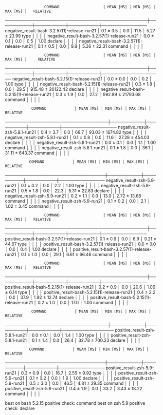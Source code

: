                       COMMAND                    │ MEAN [MS] │ MIN [MS] │ MAX [MS] │   RELATIVE

───────────────────────────────────────────────┼───────────┼──────────┼──────────┼───────────────
negative_result-bash-3.2.57(1)-release-run21 │ 0.1 ± 0.5 │ 0.0 │ 11.5 │ 5.27 ± 23.99
type │ │ │ │
negative_result-bash-3.2.57(1)-release-run21 │ 0.0 ± 0.1 │ 0.0 │ 0.5 │ 1.00
declare │ │ │ │
negative_result-bash-3.2.57(1)-release-run21 │ 0.1 ± 0.5 │ 0.0 │ 9.8 │ 5.36 ± 22.31
command │ │ │ │

                      COMMAND                    │ MEAN [MS] │ MIN [MS] │ MAX [MS] │     RELATIVE

───────────────────────────────────────────────┼───────────┼──────────┼──────────┼────────────────────
negative_result-bash-5.2.15(1)-release-run21 │ 0.0 ± 0.0 │ 0.0 │ 0.2 │ 1.00
type │ │ │ │
negative_result-bash-5.2.15(1)-release-run21 │ 0.3 ± 1.8 │ 0.0 │ 29.5 │ 915.48 ± 20122.42
declare │ │ │ │
negative_result-bash-5.2.15(1)-release-run21 │ 0.3 ± 1.9 │ 0.0 │ 27.2 │ 992.89 ± 21793.68
command │ │ │ │

                COMMAND             │ MEAN [MS] │ MIN [MS] │ MAX [MS] │    RELATIVE

──────────────────────────────────┼───────────┼──────────┼──────────┼──────────────────
negative_result-zsh-5.8.1-run21 │ 0.4 ± 3.7 │ 0.0 │ 68.7 │ 93.03 ± 1674.82
type │ │ │ │
negative_result-zsh-5.8.1-run21 │ 0.1 ± 0.8 │ 0.0 │ 11.6 │ 27.28 ± 454.03
declare │ │ │ │
negative_result-zsh-5.8.1-run21 │ 0.0 ± 0.1 │ 0.0 │ 1.1 │ 1.00
command │ │ │ │
negative_result-zsh-5.8.1-run21 │ 0.1 ± 1.8 │ 0.0 │ 36.1 │ 31.11 ± 643.37
command │ │ │ │

               COMMAND             │ MEAN [MS] │ MIN [MS] │ MAX [MS] │   RELATIVE

─────────────────────────────────┼───────────┼──────────┼──────────┼───────────────
negative_result-zsh-5.9-run21 │ 0.1 ± 0.2 │ 0.0 │ 2.2 │ 1.00
type │ │ │ │
negative_result-zsh-5.9-run21 │ 0.5 ± 1.8 │ 0.0 │ 22.3 │ 5.31 ± 22.83
declare │ │ │ │
negative_result-zsh-5.9-run21 │ 0.2 ± 1.1 │ 0.0 │ 13.0 │ 2.72 ± 13.68
command │ │ │ │
negative_result-zsh-5.9-run21 │ 0.1 ± 0.2 │ 0.0 │ 2.1 │ 1.02 ± 3.45
command │ │ │ │

                      COMMAND                    │ MEAN [MS] │ MIN [MS] │ MAX [MS] │   RELATIVE

───────────────────────────────────────────────┼───────────┼──────────┼──────────┼───────────────
positive_result-bash-3.2.57(1)-release-run21 │ 0.1 ± 0.6 │ 0.0 │ 6.9 │ 9.21 ± 44.97
type │ │ │ │
positive_result-bash-3.2.57(1)-release-run21 │ 0.0 ± 0.0 │ 0.0 │ 0.4 │ 1.00
declare │ │ │ │
positive_result-bash-3.2.57(1)-release-run21 │ 0.1 ± 1.0 │ 0.0 │ 29.1 │ 6.61 ± 66.46
command │ │ │ │

                      COMMAND                    │ MEAN [MS] │ MIN [MS] │ MAX [MS] │   RELATIVE

───────────────────────────────────────────────┼───────────┼──────────┼──────────┼───────────────
positive_result-bash-5.2.15(1)-release-run21 │ 0.2 ± 0.9 │ 0.0 │ 20.6 │ 1.06 ± 6.14
type │ │ │ │
positive_result-bash-5.2.15(1)-release-run21 │ 0.4 ± 2.2 │ 0.0 │ 37.9 │ 1.92 ± 12.74
declare │ │ │ │
positive_result-bash-5.2.15(1)-release-run21 │ 0.2 ± 1.0 │ 0.0 │ 17.0 │ 1.00
command │ │ │ │

                COMMAND             │ MEAN [MS] │ MIN [MS] │ MAX [MS] │    RELATIVE

──────────────────────────────────┼───────────┼──────────┼──────────┼─────────────────
positive_result-zsh-5.8.1-run21 │ 0.0 ± 0.1 │ 0.0 │ 1.4 │ 1.00
type │ │ │ │
positive_result-zsh-5.8.1-run21 │ 0.1 ± 1.4 │ 0.0 │ 26.4 │ 32.78 ± 700.23
declare │ │ │ │

               COMMAND             │ MEAN [MS] │ MIN [MS] │ MAX [MS] │   RELATIVE

─────────────────────────────────┼───────────┼──────────┼──────────┼───────────────
positive_result-zsh-5.9-run21 │ 0.3 ± 0.9 │ 0.0 │ 16.7 │ 2.55 ± 9.92
type │ │ │ │
positive_result-zsh-5.9-run21 │ 0.1 ± 0.2 │ 0.0 │ 1.9 │ 1.00
declare │ │ │ │
positive_result-zsh-5.9-run21 │ 0.5 ± 3.0 │ 0.0 │ 46.5 │ 4.81 ± 29.35
command │ │ │ │
positive_result-zsh-5.9-run21 │ 0.4 ± 1.9 │ 0.0 │ 33.2 │ 3.43 ± 18.22
command │ │ │ │

best on bash 5.2.15
positive check: command
best on zsh 5.9
positive check: declare
